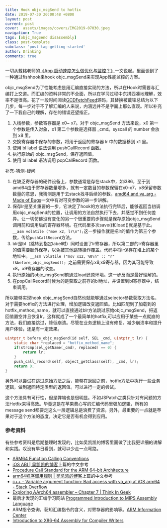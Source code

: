 ```yaml
---
title: Hook objc_msgSend to hotfix
date: 2019-07-30 20:00:48 +0800
layout: post
current: post
cover:  assets/images/covers/IMG2019-07030.jpeg
navigation: True
tags: [objc_msgSend disassembly]
class: post-template
subclass: 'post tag-getting-started'
author: Drinking
comments: true
---
```


一切从戴铭老师的[《App 启动速度怎么做优化与监控？》](https://time.geekbang.org/column/article/85331?utm_term=zeusD4FM2&utm_source=web&utm_medium=infoq&utm_campaign=presell-161&utm_content=arti0318)一文说起。里面谈到了一种通过fishhook来hook objc_msgSend来实现App性能监控的方案。

objc_msgSend为了性能考虑是用汇编直接实现的方法，所以在Hook时需要与汇编打上交道。而汇编的资料非常的不全面，所以在学习过程中东拼西凑地理解，效率不是很高。花了一段时间阅读[GCDFetchFeed](https://github.com/ming1016/GCDFetchFeed)源码，其替换被戴铭总结为以下几步，每一步对于不了解汇编的人来说，内涵远并不是字面上那么直观。所以补充了一下我自己的理解，存在的错误还望指正。
1. 入栈参数，参数寄存器是 x0~ x7。对于 objc_msgSend 方法来说，x0 第一个参数是传入对象，x1 第二个参数是选择器 _cmd。syscall 的 number 会放到 x8 里。
2. 交换寄存器中保存的参数，将用于返回的寄存器 lr 中的数据移到 x1 里。
3. 使用 bl label 语法调用 pushCallRecord 函数。
4. 执行原始的 objc_msgSend，保存返回值。
5. 使用 bl label 语法调用 popCallRecord 函数。

补充-猜测-疑问
1. 在缺乏寄存器的硬件设备上，参数通常是存在stack中，如i386，至于到amd64由于寄存器数量增多，就有一定数目的参数保留在x0-x7，x8保留参数数量的意思，我猜测是用于去stack找寻后续的参数。[amd64 and va_arg - Made of Bugs](https://blog.nelhage.com/2010/10/amd64-and-va_arg/)一文中有对可变参数的进一步讲解。
2. 保存lr是至关重要的一步，它决定了hook的方法执行完毕后，能够返回当初调用objc_msgSend的位置，让调用的方法自然执行下去，并感觉不到任何差异。让一切仿佛没有变化的另一个很重要的步骤就是保存原始objc_msgSend调用前和调用后的寄存器环境。在代码里多次save()和load()就是基于此。`__asm volatile ("mov x2, lr\n");`这一步操作就是把lr的值作为第三个参数，传给`pushCallRecord`方法。
3. blr是bl（跳转到指定label时）同时设置了lr寄存器，所以第二部的lr寄存器里的值需要额外保存，以免被其他跳转操作覆盖。代码中将lr保存在堆上的某个地址中。`__asm volatile ("mov x12, %0\n" :: "r"(&before_objc_msgSend)); `之前需要保存x8,x9寄存器，因为其可能导致x8，x9寄存器的改变。
4. 执行原始的objc_msgSend前通过load还原环境。这一步反而是最好理解的。
5. 在popCallRecord时候为的是获取之前存的bl地址，并设置到bl寄存器中，结束调用。

所以能够实现hook objc_msgSend自然也就能够通过selector参数获取方法名，对于需要hotfix的方法进行处理，增加逻辑改变返回值。比如匹配到了加载到的hotfix_method_name，就可以直接通过blr方法跳过原始objc_msgSend，把返回值置空并且恢复lr。这样就成了一个最简单的hotfix,可以应用于某些一点就崩的方法，我们直接跳过，降低崩溃。尽管在业务逻辑上没有修复。减少崩溃率和提升用户体验，还是有一定效果。
```c
uintptr_t before_objc_msgSend(id self, SEL _cmd, uintptr_t lr) {
    static char *replaced = "hotfix_method_name";
    if(strcmp(sel_getName(_cmd), replaced) == 0) {
        return lr;
    }
    push_call_record(self, object_getClass(self), _cmd, lr);
    return 0;
}
```
另外可以尝试在跳过原始方法之后，能够在返回之前，hotfix方法中执行一些业务逻辑，做到返回特定类型的返回值。可以进行一定的尝试。

这个方法具有可行性，但是弊端也是很明显。不如JSPatch之类只针对有问题的方法Hotfix来得高效。毕竟这是在苹果费心写的汇编代码里强加逻辑，所有的message send都要走这么一层逻辑总是浪费了资源。另外，最重要的一点就是苹果对于这个方法的态度，决定它是否有机会得到应用。

### 参考资料
有些参考资料是后期整理时发现的，比如吴凯凯的博客里面做了比我更详细的讲解和实践。叹没有早日看到，就可以少走一点弯路。
- [ARM64 Function Calling Conventions](https://developer.apple.com/library/archive/documentation/Xcode/Conceptual/iPhoneOSABIReference/Articles/ARM64FunctionCallingConventions.html)
- [iOS ABI | 吴凯凯的博客](https://wukaikai.tech/2019/06/19/iOS-ABI/)上篇的中文参考
- [Procedure Call Standard for the ARM 64-bit Architecture](http://infocenter.arm.com/help/topic/com.arm.doc.ihi0055b/IHI0055B_aapcs64.pdf)
- [arm64程序调用规则 | 吴凯凯的博客](https://wukaikai.tech/2019/05/19/arm64%E7%A8%8B%E5%BA%8F%E8%B0%83%E7%94%A8%E8%A7%84%E5%88%99/#%E7%BB%93%E8%AF%AD)上篇的中文参考
- [c++ - Variable argument function: Bad access with va_arg at iOS arm64 - Stack Overflow](https://stackoverflow.com/questions/35536515/variable-argument-function-bad-access-with-va-arg-at-ios-arm64)
- [Exploring AArch64 assembler – Chapter 7 | Think In Geek](https://thinkingeek.com/2017/03/19/exploring-aarch64-assembler-chapter-7/)
- 最后才发现的汇编学习网站 [Programmed Introduction to MIPS Assembly Language](https://chortle.ccsu.edu/AssemblyTutorial/)
- ARM指令查询，获知汇编指令的含义，对寄存器的影响等。[ARM Information Center](http://infocenter.arm.com/help/index.jsp)
- [Introduction to X86-64 Assembly for Compiler Writers](https://www3.nd.edu/~dthain/courses/cse40243/fall2015/intel-intro.html)